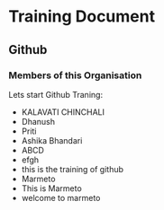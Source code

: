 # Training Document

## Github

### Members of this Organisation
Lets start Github Traning:
- KALAVATI CHINCHALI
- Dhanush
- Priti
- Ashika Bhandari
- ABCD
- efgh
- this is the training of github
- Marmeto
- This is Marmeto
- welcome to marmeto
